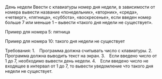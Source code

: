 День недели
Ввести с клавиатуры номер дня недели, в зависимости от номера вывести название
«понедельник», «вторник», «среда», «четверг», «пятница», «суббота», «воскресенье»,
если введен номер больше 7 или меньше 1 – вывести «такого дня недели не существует».

Пример для номера 5:
пятница

Пример для номера 10:
такого дня недели не существует


Требования:
1. Программа должна считывать число c клавиатуры.
2. Программа должна выводить текст на экран.
3. Если введено число от 1 до 7, необходимо вывести день недели.
4. Если введено число не входящее в интервал от 1 до 7, то вывести уведомление что такого дня недели не существует.